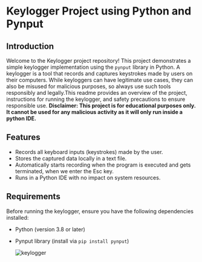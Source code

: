 # Keylogger Project using Python and Pynput

## Introduction
Welcome to the Keylogger project repository! This project demonstrates a simple keylogger implementation using the `pynput` library in Python. A keylogger is a tool that records and captures keystrokes made by users on their computers. While keyloggers can have legitimate use cases, they can also be misused for malicious purposes, so always use such tools responsibly and legally.This readme provides an overview of the project, instructions for running the keylogger, and safety precautions to ensure responsible use.
**Disclaimer: This project is for educational purposes only. It cannot be used for any malicious activity as it will only run inside a python IDE.**

## Features
- Records all keyboard inputs (keystrokes) made by the user.
- Stores the captured data locally in a text file.
- Automatically starts recording when the program is executed and gets terminated, when we enter the Esc key.
- Runs in a Python IDE with no impact on system resources.

## Requirements
Before running the keylogger, ensure you have the following dependencies installed:
- Python (version 3.8 or later)
- Pynput library (install via `pip install pynput`)

  ![keylogger](https://github.com/Armaan-Agarwal/Keylogger/assets/139562023/d340fb1a-7dcc-47b1-8682-e7bfac4ea41f)

